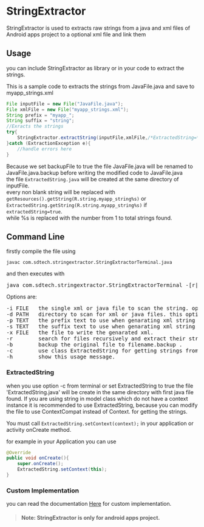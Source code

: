 # StringExtractor
StringExtractor is used to extracts raw strings from a java and xml files of Android  apps project to a optional xml file and link them
## Usage
you can include StringExtractor as library or in your code to extract the strings.

This is a sample code to extracts the strings from JavaFile.java and save to myapp_strings.xml
```java
File inputFile = new File("JavaFile.java");
File xmlFile = new File("myapp_strings.xml");
String prefix = "myapp_";
String suffix = "string";
//Exracts the strings
try{
    StringExtractor.extractString(inputFile,xmlFile,/*ExtractedString=*/true,prefix,suffix,/*backupFile=*/true);
}catch (ExtractionException e){
    //handle errors here
}
```
Because we set backupFile to true the file JavaFile.java will be renamed to JavaFile.java.backup before writing the modified code to JavaFile.java<br>the file ```ExtractedString.java``` will be created at the same directory of inputFile.<br>every non blank string will be replaced with ```getResources().getString(R.string.myapp_string%s)``` or ```ExtractedString.getString(R.string.myapp_string%s)``` if ```extractedString=true```.<br>while %s is replaced with the number from 1 to total strings found.
## Command Line
 firstly compile the file using
```
javac com.sdtech.stringextractor.StringExtractorTerminal.java
```
 and then executes with
<pre>
java com.sdtech.stringextractor.StringExtractorTerminal -[r|b|c] -i FILE -d PATH -p TEXT -s TEXT -x FILE
</pre>
Options are:
<pre>
-i FILE   the single xml or java file to scan the string. options [-d,-r] are ignore if specified.
-d PATH   directory to scan for xml or java files. this option require -r to work.
-p TEXT   the prefix text to use when genarating xml string name.
-s TEXT   the suffix text to use when genarating xml string name.
-x FILE   the file to write the genarated xml.
-r        search for files recursively and extract their strings. this option require -d to be specified.
-b        backup the original file to filename.backup .
-c        use class ExtractedString for getting strings from java files.
-h        show this usage message.
</pre>
### ExtractedString
when you use option -c from terminal or set ExtractedString to true the file 'ExtractedString.java' will be create in the same directory with first java file found.
 If you are using string in model class which do not have a context instance it is recommended to use ExtractedString, because you can modify the file to use ContextCompat instead of Context.
 for getting the strings.
 
 You must call ```ExtractedString.setContext(context);``` in your application or activity onCreate method.
 
 for example in your Application you can use
 ```java
 @Override
 public void onCreate(){
     super.onCreate();
     ExtractedString.setContext(this);
}
 ```
### Custom Implementation
you can read the documentation [Here](/docs) for custom implementation.
>#### Note: StringExtractor is only for android apps project. 
